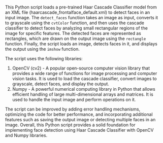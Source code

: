 This Python script loads a pre-trained Haar Cascade Classifier model from an XML file (haarcascade_frontalface_default.xml) to detect faces in an input image. The `detect_faces` function takes an image as input, converts it to grayscale using the `cvtColor` function, and then uses the cascade classifier to detect faces by analyzing small rectangular regions of the image for specific features. The detected faces are represented as rectangles, which are drawn on the output image using the `rectangle` function. Finally, the script loads an image, detects faces in it, and displays the output using the `imshow` function.

The script uses the following libraries:
1. OpenCV (cv2) - A popular open-source computer vision library that provides a wide range of functions for image processing and computer vision tasks. It is used to load the cascade classifier, convert images to grayscale, detect faces, and display the output.
2. Numpy - A powerful numerical computing library in Python that allows efficient handling of large multi-dimensional arrays and matrices. It is used to handle the input image and perform operations on it.

The script can be improved by adding error handling mechanisms, optimizing the code for better performance, and incorporating additional features such as saving the output image or detecting multiple faces in an image. Overall, this Python script provides a solid foundation for implementing face detection using Haar Cascade Classifier with OpenCV and Numpy libraries.
